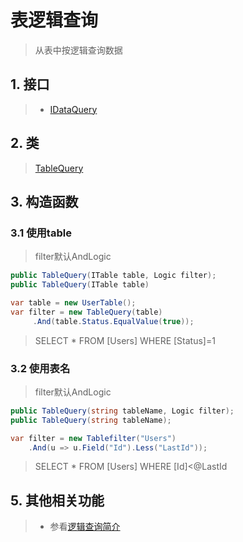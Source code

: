 # 表逻辑查询
>从表中按逻辑查询数据

## 1. 接口
>* [IDataQuery](/api/ShadowSql.Queries.IDataQuery.html)

## 2. 类
>[TableQuery](/api/ShadowSql.Tables.TableQuery.html)

## 3. 构造函数
### 3.1 使用table
>filter默认AndLogic
```csharp
public TableQuery(ITable table, Logic filter);
public TableQuery(ITable table)
```
```csharp
var table = new UserTable();
var filter = new TableQuery(table)
     .And(table.Status.EqualValue(true));
```
>SELECT * FROM [Users] WHERE [Status]=1

### 3.2 使用表名
>filter默认AndLogic
```csharp
public TableQuery(string tableName, Logic filter);
public TableQuery(string tableName);
```
```csharp
var filter = new Tablefilter("Users")
    .And(u => u.Field("Id").Less("LastId"));
```
>SELECT * FROM [Users] WHERE [Id]<@LastId

## 5. 其他相关功能
>* 参看[逻辑查询简介](./index.md)
